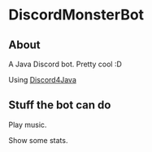 # DiscordMonsterBot
## About 
A Java Discord bot. Pretty cool :D

Using [Discord4Java](https://github.com/austinv11/Discord4J)

## Stuff the bot can do
Play music.

Show some stats.
